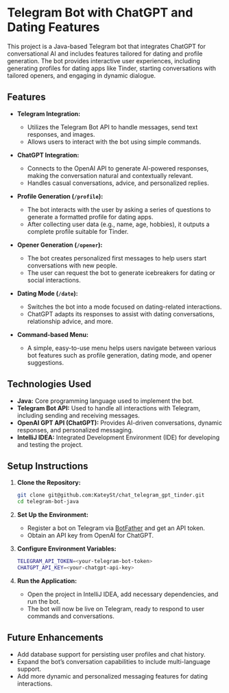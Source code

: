 # Telegram Bot with ChatGPT and Dating Features

This project is a Java-based Telegram bot that integrates ChatGPT for conversational AI and includes features tailored for dating and profile generation. The bot provides interactive user experiences, including generating profiles for dating apps like Tinder, starting conversations with tailored openers, and engaging in dynamic dialogue.

## Features

- **Telegram Integration:**
  - Utilizes the Telegram Bot API to handle messages, send text responses, and images.
  - Allows users to interact with the bot using simple commands.

- **ChatGPT Integration:**
  - Connects to the OpenAI API to generate AI-powered responses, making the conversation natural and contextually relevant.
  - Handles casual conversations, advice, and personalized replies.

- **Profile Generation (`/profile`):**
  - The bot interacts with the user by asking a series of questions to generate a formatted profile for dating apps.
  - After collecting user data (e.g., name, age, hobbies), it outputs a complete profile suitable for Tinder.

- **Opener Generation (`/opener`):**
  - The bot creates personalized first messages to help users start conversations with new people.
  - The user can request the bot to generate icebreakers for dating or social interactions.

- **Dating Mode (`/date`):**
  - Switches the bot into a mode focused on dating-related interactions.
  - ChatGPT adapts its responses to assist with dating conversations, relationship advice, and more.

- **Command-based Menu:**
  - A simple, easy-to-use menu helps users navigate between various bot features such as profile generation, dating mode, and opener suggestions.

## Technologies Used

- **Java:** Core programming language used to implement the bot.
- **Telegram Bot API:** Used to handle all interactions with Telegram, including sending and receiving messages.
- **OpenAI GPT API (ChatGPT):** Provides AI-driven conversations, dynamic responses, and personalized messaging.
- **IntelliJ IDEA:** Integrated Development Environment (IDE) for developing and testing the project.

## Setup Instructions

1. **Clone the Repository:**
   ```bash
   git clone git@github.com:KateySt/chat_telegram_gpt_tinder.git
   cd telegram-bot-java
   ```

2. **Set Up the Environment:**
   - Register a bot on Telegram via [BotFather](https://core.telegram.org/bots#botfather) and get an API token.
   - Obtain an API key from OpenAI for ChatGPT.

3. **Configure Environment Variables:**
   ```bash
   TELEGRAM_API_TOKEN=<your-telegram-bot-token>
   CHATGPT_API_KEY=<your-chatgpt-api-key>
   ```

4. **Run the Application:**
   - Open the project in IntelliJ IDEA, add necessary dependencies, and run the bot.
   - The bot will now be live on Telegram, ready to respond to user commands and conversations.

## Future Enhancements

- Add database support for persisting user profiles and chat history.
- Expand the bot’s conversation capabilities to include multi-language support.
- Add more dynamic and personalized messaging features for dating interactions.
